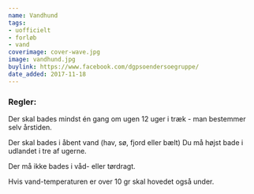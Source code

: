 ```yaml
---
name: Vandhund
tags:
- uofficielt
- forløb
- vand
coverimage: cover-wave.jpg
image: vandhund.jpg
buylink: https://www.facebook.com/dgpsoendersoegruppe/
date_added: 2017-11-18
---
```

### Regler:
Der skal bades mindst én gang om ugen 12 uger i træk - man bestemmer selv årstiden.

Der skal bades i åbent vand (hav, sø, fjord eller bælt) Du må højst bade i udlandet i tre af ugerne.

Der må ikke bades i våd- eller tørdragt.

Hvis vand-temperaturen er over 10 gr skal hovedet også under.
